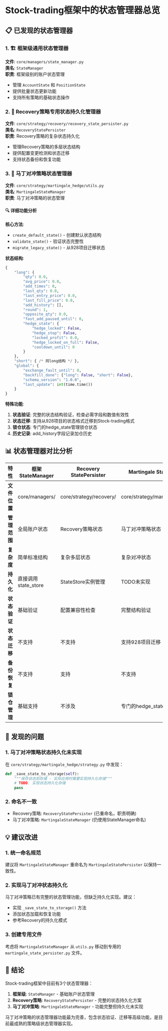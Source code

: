 # Stock-trading框架中的状态管理器总览

## 📋 已发现的状态管理器

### 1. 🏗️ 框架级通用状态管理器

**文件**: `core/managers/state_manager.py`  
**类名**: `StateManager`  
**职责**: 框架级别的账户状态管理
- 管理 `AccountState` 和 `PositionState`
- 提供批量状态更新功能
- 支持所有策略的基础状态操作

### 2. 🎯 Recovery策略专用状态持久化管理器

**文件**: `core/strategy/recovery/recovery_state_persister.py`  
**类名**: `RecoveryStatePersister`  
**职责**: Recovery策略的复杂状态持久化
- 管理Recovery策略的多层状态结构
- 提供配置变更检测和状态迁移
- 支持状态备份和恢复功能

### 3. 🔄 马丁对冲策略状态管理器

**文件**: `core/strategy/martingale_hedge/utils.py`  
**类名**: `MartingaleStateManager`  
**职责**: 马丁对冲策略的状态管理

#### 🔍 详细功能分析

**核心方法**:
- `create_default_state()` - 创建默认状态结构
- `validate_state()` - 验证状态完整性
- `migrate_legacy_state()` - 从928项目迁移状态

**状态结构**:
```python
{
    "long": {
        "qty": 0.0,
        "avg_price": 0.0,
        "add_times": 0,
        "last_qty": 0.0,
        "last_entry_price": 0.0,
        "last_fill_price": 0.0,
        "add_history": [],
        "round": 1,
        "opposite_qty": 0.0,
        "fast_add_paused_until": 0,
        "hedge_state": {
            "hedge_locked": False,
            "hedge_stop": False,
            "locked_profit": 0.0,
            "hedge_locked_on_full": False,
            "cooldown_until": 0
        }
    },
    "short": { /* 同long结构 */ },
    "global": {
        "exchange_fault_until": 0,
        "backfill_done": {"long": False, "short": False},
        "schema_version": "1.0.0",
        "last_update": int(time.time())
    }
}
```

**特殊功能**:
1. **状态验证**: 完整的状态结构验证，检查必需字段和数值有效性
2. **状态迁移**: 支持从928项目的状态格式迁移到Stock-trading格式
3. **锁仓状态**: 专门的hedge_state管理锁仓状态
4. **历史记录**: add_history字段记录加仓历史

## 📊 状态管理器对比分析

| 特性 | 框架StateManager | Recovery StatePersister | Martingale StateManager |
|------|------------------|-------------------------|--------------------------|
| **文件位置** | core/managers/ | core/strategy/recovery/ | core/strategy/martingale_hedge/ |
| **管理范围** | 全局账户状态 | Recovery策略状态 | 马丁对冲策略状态 |
| **复杂度** | 简单标准结构 | 复杂多层状态 | 复杂对冲状态 |
| **持久化** | 直接调用state_store | StateStore实例管理 | TODO未实现 |
| **状态验证** | 基础验证 | 配置兼容性检查 | 完整结构验证 |
| **状态迁移** | 不支持 | 不支持 | 支持928项目迁移 |
| **备份恢复** | 不支持 | 支持 | 不支持 |
| **锁仓管理** | 基础支持 | 不涉及 | 专门的hedge_state |

## 🔧 发现的问题

### 1. **马丁对冲策略状态持久化未实现**
在 `core/strategy/martingale_hedge/strategy.py` 中发现：
```python
def _save_state_to_storage(self):
    """保存状态到存储 - 实际应用时需要实现持久化存储"""
    # TODO: 实现状态持久化存储
    pass
```

### 2. **命名不一致**
- Recovery策略: `RecoveryStatePersister` (已重命名，职责明确)
- 马丁对冲策略: `MartingaleStateManager` (仍使用StateManager命名)

## 💡 建议改进

### 1. **统一命名规范**
建议将 `MartingaleStateManager` 重命名为 `MartingaleStatePersister` 以保持一致性。

### 2. **实现马丁对冲状态持久化**
马丁对冲策略已有完整的状态管理功能，但缺乏持久化实现。建议：
- 实现 `_save_state_to_storage()` 方法
- 添加状态加载和恢复功能
- 参考Recovery的持久化模式

### 3. **创建专用文件**
考虑将 `MartingaleStateManager` 从 `utils.py` 移动到专用的 `martingale_state_persister.py` 文件。

## 🎯 结论

Stock-trading框架中目前有3个状态管理器：

1. **框架级**: `StateManager` - 基础账户状态管理
2. **Recovery策略**: `RecoveryStatePersister` - 完整的状态持久化方案
3. **马丁对冲策略**: `MartingaleStateManager` - 功能完整但持久化未实现

马丁对冲策略的状态管理器功能最为完善，包含状态验证、迁移等高级功能，是目前最成熟的策略级状态管理器实现。